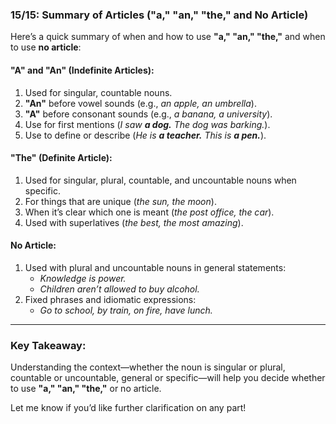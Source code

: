### **15/15: Summary of Articles ("a," "an," "the," and No Article)**

Here’s a quick summary of when and how to use **"a," "an," "the,"** and when to use **no article**:

#### **"A" and "An" (Indefinite Articles):**

1. Used for singular, countable nouns.
2. **"An"** before vowel sounds (e.g., _an apple, an umbrella_).
3. **"A"** before consonant sounds (e.g., _a banana, a university_).
4. Use for first mentions (_I saw **a dog.** The dog was barking._).
5. Use to define or describe (_He is **a teacher.** This is **a pen.**_).

#### **"The" (Definite Article):**

1. Used for singular, plural, countable, and uncountable nouns when specific.
2. For things that are unique (_the sun, the moon_).
3. When it’s clear which one is meant (_the post office, the car_).
4. Used with superlatives (_the best, the most amazing_).

#### **No Article:**

1. Used with plural and uncountable nouns in general statements:
    - _Knowledge is power._
    - _Children aren’t allowed to buy alcohol._
2. Fixed phrases and idiomatic expressions:
    - _Go to school, by train, on fire, have lunch._

---

### Key Takeaway:

Understanding the context—whether the noun is singular or plural, countable or uncountable, general or specific—will help you decide whether to use **"a," "an," "the,"** or no article.

Let me know if you’d like further clarification on any part!